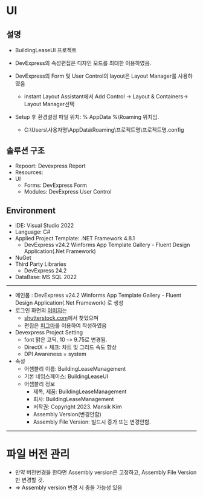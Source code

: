 ﻿# UI

## 설명
* BuildingLeaseUI 프로젝트

* DevExpress의 속성편집은 디자인 모드를 최대한 이용하였음.
* DevExpress의 Form 및 User Control의 layout은 Layout Manager를 사용하였음
	* instant Layout Assistant에서 Add Control -> Layout & Containers-> Layout Manager선택
* Setup 후 환경설정 파일 위치:  % AppData %\Roaming 위치임. 
	* C:\Users\사용자명\AppData\Roaming\프로젝트명\프로젝트명.config

## 솔루션 구조
* Repoort: Devexpress Report
* Resources: 
* UI
	* Forms: DevExpress Form
	* Modules: DevExpress User Control

## Environment
* IDE: Visual Studio 2022
* Language: C#
* Applied Project Template: .NET Framework 4.8.1
	* DevExpress v24.2 Winforms App Template Gallery - Fluent Design Application(.Net Framework)  
* NuGet
* Third Party Libraries
	* DevExpress 24.2
* DataBase: MS SQL 2022

----
* 메인폼 : DevExpress v24.2 Winforms App Template Gallery - Fluent Design Application(.Net Framework) 로 생성
* 로그인 화면의 [이미지](https://www.shutterstock.com/search/building?page=3)는 
  * [shutterstock.com](https://www.shutterstock.com)에서 찾았으며 
  * 편집은 [피그마](https://www.figma.com/)를 이용하여 작성하였음
* Devexpress Project Setting 
  * font 맑은 고딕, 10 -> 9.75로 변경됨.
  * DirectX = 체크: 차트 및 그리드 속도 향상
  * DPI Awareness = system
* 속성
  * 어셈블리 이름: BuildingLeaseManagement
  * 기본 네임스페이스: BuildingLeaseUI	
  * 어셈블리 정보
	* 제목, 제품: BuildingLeaseManagement
	* 회사: BuildingLeaseManagement
	* 저작권: Copyright 2023. Mansik Kim
	* Assembly Version(변경안함)
	* Assembly File Version: 빌드시 증가 또는 변경안함.
----

# 파일 버전 관리
* 만약 버전변경을 한다면 Assembly version은 고정하고, Assembly File Version만 변경할 것.
* => Assembly version 변경 시 충돌 가능성 있음